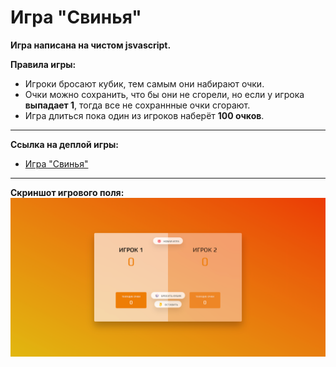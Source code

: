 # Игра "Свинья"

**Игра написана на чистом jsvascript.**

**Правила игры:**
- Игроки бросают кубик, тем самым они набирают очки.
- Очки можно сохранить, что бы они не сгорели, но если у игрока **выпадает 1**, тогда все не сохраннные очки сгорают.
- Игра длиться пока один из игроков наберёт **100 очков**.

---

**Ссылка на деплой игры:**
- [Игра "Свинья"](https://banditos86.github.io/pig-game-dice/ 'Игра "Свинья"')

---

**Скриншот игрового поля:**
![Скриншот игрового поля](pig.png)